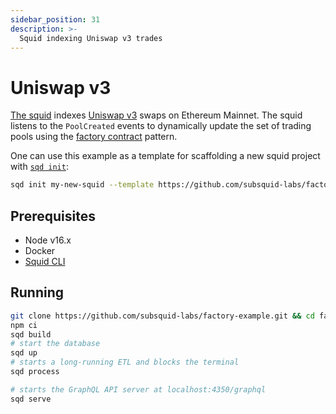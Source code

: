 ```yaml
---
sidebar_position: 31
description: >-
  Squid indexing Uniswap v3 trades
---
```


# Uniswap v3

[The squid](https://github.com/subsquid-labs/factory-example) indexes [Uniswap v3](https://etherscan.io/address/0x1f98431c8ad98523631ae4a59f267346ea31f984) swaps on Ethereum Mainnet. The squid listens to the `PoolCreated`
events to dynamically update the set of trading pools using the [factory contract](/evm-indexing/factory-contracts/) pattern.

One can use this example as a template for scaffolding a new squid project with [`sqd init`](https://docs.subsquid.io/squid-cli/):

```bash
sqd init my-new-squid --template https://github.com/subsquid-labs/factory-example
```


## Prerequisites

- Node v16.x
- Docker
- [Squid CLI](https://docs.subsquid.io/squid-cli/)

## Running 

```bash
git clone https://github.com/subsquid-labs/factory-example.git && cd factory-example
npm ci
sqd build
# start the database
sqd up
# starts a long-running ETL and blocks the terminal
sqd process

# starts the GraphQL API server at localhost:4350/graphql
sqd serve
```
